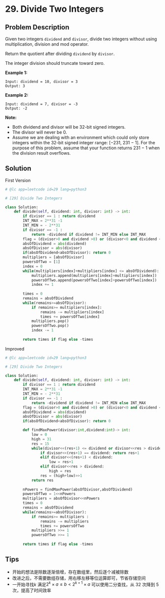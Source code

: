 

# 29. Divide Two Integers



## Problem Description



Given two integers `dividend` and `divisor`, divide two integers without using multiplication, division and mod operator.

Return the quotient after dividing `dividend` by `divisor`.

The integer division should truncate toward zero.

**Example 1:**

```
Input: dividend = 10, divisor = 3
Output: 3
```

**Example 2:**

```
Input: dividend = 7, divisor = -3
Output: -2
```

**Note:**

- Both dividend and divisor will be 32-bit signed integers.
- The divisor will never be 0.
- Assume we are dealing with an environment which could only store integers within the 32-bit signed integer range: [−231,  231 − 1]. For the purpose of this problem, assume that your function returns 231 − 1 when the division result overflows.



## Solution

First Version

```python
# @lc app=leetcode id=29 lang=python3

# [29] Divide Two Integers

class Solution:
    def divide(self, dividend: int, divisor: int) -> int:
        if divisor == 1 : return dividend
        INT_MAX = 2**31 -1
        INT_MIN = - 2**31
        if divisor == -1 : 
            return -dividend if dividend != INT_MIN else INT_MAX
        flag = (divisor>0 and dividend >0) or (divisor<0 and dividend <0) 
        absOfDividend = abs(dividend)
        absOfDivisor = abs(divisor)
        if(absOfDividend<absOfDivisor): return 0
        multipliers = [absOfDivisor]
        powersOfTwo = [1]
        index = 0
        while(multipliers[index]+multipliers[index] <= absOfDividend):       
            multipliers.append(multipliers[index]+multipliers[index])
            powersOfTwo.append(powersOfTwo[index]+powersOfTwo[index])
            index += 1
        
        times = 0
        remains = absOfDividend
        while(remains>=absOfDivisor):
            if remains>= multipliers[index]:
                remains -= multipliers[index]
                times += powersOfTwo[index]
            multipliers.pop()
            powersOfTwo.pop()
            index -= 1
        
        return times if flag else -times

```

Improved 

```python
# @lc app=leetcode id=29 lang=python3

# [29] Divide Two Integers

class Solution:
    def divide(self, dividend: int, divisor: int) -> int:
        if divisor == 1 : return dividend
        INT_MAX = 2**31 -1
        INT_MIN = - 2**31
        if divisor == -1 : 
            return -dividend if dividend != INT_MIN else INT_MAX
        flag = (divisor>0 and dividend >0) or (divisor<0 and dividend <0) 
        absOfDividend = abs(dividend)
        absOfDivisor = abs(divisor)
        if(absOfDividend<absOfDivisor): return 0

        def findMaxPower(divisor:int,dividend:int)-> int:
            low = 0
            high = 31
            res = 15
            while(divisor<<(res+1) <= dividend or divisor<<res > dividend):
                if divisor<<(res+1) == dividend: return res+1
                elif divisor<<(res+1) < dividend:
                    low = res+1  
                elif divisor<<res > dividend:
                    high = res
                res = (high+low)>>1
            return res
        
        nPowers = findMaxPower(absOfDivisor,absOfDividend)
        powersOfTwo = 1<<nPowers
        multipliers = absOfDivisor<<nPowers    
        times = 0
        remains = absOfDividend
        while(remains>=absOfDivisor):
            if remains>= multipliers :
                remains -= multipliers
                times += powersOfTwo
            multipliers >>= 1
            powersOfTwo >>= 1
        
        return times if flag else -times
```



## Tips

- 开始的想法是除数逐渐倍增，存在数组里，然后逐个减被除数
- 改进之后，不需要数组存储，用右移左移等位运算即可，节省存储空间
- 一开始寻找$k$ 满足$2^k \times a \leqslant b <2^{k+1}\times a$ 可以使用二分查找，从 32 次降到 5 次，提高了时间效率

